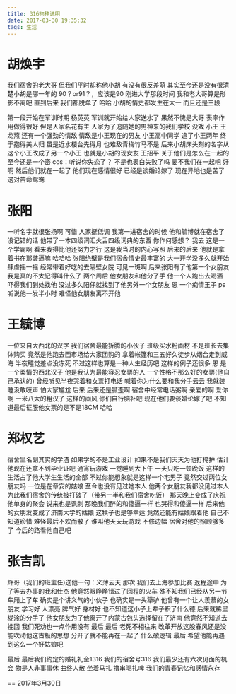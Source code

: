 ```yaml
---
title: 316物种说明
date: 2017-03-30 19:35:32
tags: 生活
---
```

# 胡焕宇

我们宿舍的老大哥 
但我们平时却称他小胡
有没有很反差萌
其实至今还是没有很清楚小胡是哪一年的
90？or91？，应该是90
刚进大学那段时间
我和老大哥算是形影不离吧
直到后来 我们都脱单了 哈哈
小胡的情史都发生在大一
而且还是三段
<!-- more -->
第一段开始在军训时期
杨英英 军训就开始给人家送水了
果然不愧是大哥 表率作用做得很好
但是人家名花有主
人家为了追随她的男神来的我们学校
没戏
小王 王龙燕 
还有一个强劲的情敌
情敌是小王现在的男友
小王高中同学 追了小王两年
终于抱得美人归
虽是近水楼台先得月 也难敌青梅竹马不是
后来小胡床头刻的名字从这个小王改成了另一个小王
也就是小胡的现女友 王招平
关于他们是怎么在一起的至今还是一个密
cos：听说你失恋了？
     不是也表白失败了吗 要不我们在一起吧
     好啊
然后他们就在一起了
他们现在感情很好 已经是谈婚论嫁了
现在异地也是苦了这对苦命鸳鸯

# 张阳

一听名字就很张扬啊
可惜 人家挺低调
我第一进宿舍的时候 他和毓博就在宿舍了
没记错的话 他带了一本四级词汇火舌四级词典的东西
你作何感想？
我去 这是一个学霸啊 
看来我得比他还努力才行 
这是我当时的内心写照 
后来的后来 他就是拿着书在那装逼嘛
哈哈哈
张阳绝壁是我们宿舍情史最丰富的
大一开学没多久就开始肆虐摇一摇
经常带着好吃的去隔壁女院
可见一斑啊
后来张阳有了他第一个女朋友
我是真的不太记得叫什么了
两个周后 
他女朋友和他分了手 
他一个人跑出去喝酒
吓得我们到处找他
没过多久阳仔就找到了他另外一个女朋友
恩 一个痴情王子
ps 听说他一发半小时
难怪他女朋友离不开他

# 王毓博

一位来自大西北的汉字
我们宿舍最能折腾的小伙子
班级买水粉画材 
不是班长去集体购买 
竟然是他跑去西市场给大家团购的
拿着帐篷和三五好久徒步从烟台走到威海 
半夜睡觉差点没冻死
不过这样也算是一种人生经历吧
这样的例子还很多 
恩 是一个柔情的西北汉子
他是我认为最能容忍女票的人
一个性格不那么好的女票(他自己承认的)
曾经听见半夜哭着和女票打电话
喊着你为什么要和我分手云云
我就装睡没敢吱声 怕大家尴尬
后来 后来还是腻歪啊
宿舍中经常电话粥啊 亲爱的啊 爱你啊
一米八大的粗汉子 这样的画风 你们自行脑补吧
现在他们要谈婚论嫁了吧
不知道最后征服他女票的是不是18CM 
哈哈

# 郑权艺

宿舍里名副其实的学渣
如果学的不是工业设计
如果不是我们天天为他打掩护
估计他现在还拿不到毕业证吧
通宵玩游戏
一觉睡到大下午
一天只吃一顿晚饭
这样的生活占了他大学生生活的全部
不过你能想象就是这样一个宅男子
竟然交过两位女朋友吗
一位是在章安的姑娘
至今也没有见过她本人 他两个女朋友我都没见过本人
为此我们宿舍的传统被打破了（带另一半和我们宿舍吃饭）
那天晚上变成了庆祝他单身的聚会
说来也是讽刺
那晚我们醉的和傻逼一样 也哭得和傻逼一样
后来他的女朋友变成了济南大学的姑娘
这犊子也是够幸运 
竟然还能有姑娘跟着他
自己不知道珍惜 难怪最后不欢而散了
谁叫他天天玩游戏 不修边幅
宿舍对他的照顾够多了
今后的路看他自己吧

# 张吉凯

辉哥（我们的班主任)送他一句：义薄云天
那次
我们去上海参加比赛 
返程途中
为了等去办事的我和仕杰
他竟然眼睁睁错过了回程的火车
殊不知我们已经从另一节车厢上了车
确实是个讲义气的小伙子
也确实是一头犟驴
他曾有一个让人羡慕的女朋友
学习好 人漂亮 脾气好 身材好
也不知道这小子上辈子积了什么德
后来就稀里糊涂的分手了
他女朋友为了他离开了内蒙古包头选择留在了济南
他竟然不知道去挽回 
我们死劝也一点作用没有
最后 最后 老死不相往来
改革开放这股春风还是没能吹动他这古板的思想
分开了就不能再在一起了
什么破逻辑
最后
希望他能再遇到这么一个好姑娘吧

最后
最后我们约定的婚礼礼金1316
我们的宿舍号316
我们最少还有六次见面的机会
物是人非事事休
曲终人散
坐着马扎 撸串喝扎啤 
我们的青春记忆和感情永存

== 2017年3月30日